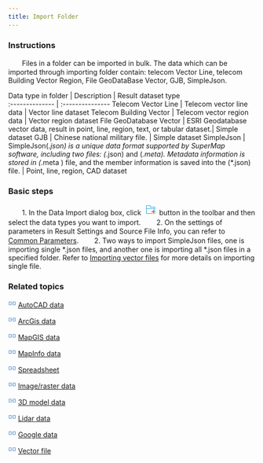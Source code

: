 ```yaml
---
title: Import Folder
---
```


### Instructions

　　Files in a folder can be imported in bulk. The data which can be imported through importing folder contain: telecom Vector Line, telecom Building Vector Region, File GeoDataBase Vector, GJB, SimpleJson.

 Data type in folder       | Description      | Result dataset type                
 :-------------- | :--------------- 
 Telecom Vector Line | Telecom vector line data | Vector line dataset
 Telecom Building Vector | Telecom vector region data  | Vector region dataset
 File GeoDatabase Vector  |  ESRI Geodatabase vector data, result in point, line, region, text, or tabular dataset.| Simple dataset
 GJB | Chinese national military file.  | Simple dataset
 SimpleJson | SimpleJson(*.json) is a unique data format supported by SuperMap software, including two files: (*.json) and (*.meta). Metadata information is stored in (*.meta ) file, and the member information is saved into the (*.json) file. | Point, line, region, CAD dataset


### Basic steps

　　1. In the Data Import dialog box, click ![](img/AddFolder.png) button in the toolbar and then select the data types you want to import.
　　2. On the settings of parameters in Result Settings and Source File Info, you can refer to [Common Parameters](GeneraParameters.html).
　　2. Two ways to import SimpleJson files, one is importing single \*.json files, and another one is importing all \*.json files in a specified folder. Refer to [Importing vector files](ImportVectorFiles.html) for more details on importing single file.


### Related topics

![](img/smalltitle.png) [AutoCAD data](ImportAutoCAD.html)

![](img/smalltitle.png) [ArcGis data](ImportArcGIS.html)

![](img/smalltitle.png) [MapGIS data](ImportMapGIS.html)

![](img/smalltitle.png) [MapInfo data](ImportMapInfo.html)

![](img/smalltitle.png) [Spreadsheet](ImportTable.html)

![](img/smalltitle.png) [Image/raster data](ImportIMG.html)

![](img/smalltitle.png) [3D model data](ImportModel.html)

![](img/smalltitle.png) [Lidar data](ImportLidar.html)

![](img/smalltitle.png) [Google data](ImportKML.html)

![](img/smalltitle.png) [Vector file](ImportVectorFiles.html)




